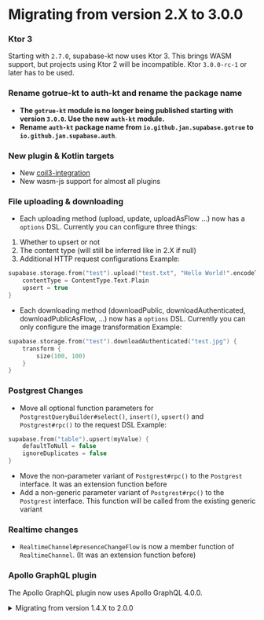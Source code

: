 # Migrating from version 2.X to 3.0.0

### Ktor 3

Starting with `2.7.0`, supabase-kt now uses Ktor 3. This brings WASM support, but projects using Ktor 2 will be incompatible.
Ktor `3.0.0-rc-1` or later has to be used.

### Rename gotrue-kt to auth-kt and rename the package name

- **The `gotrue-kt` module is no longer being published starting with version `3.0.0`. Use the new `auth-kt` module.**
- **Rename `auth-kt` package name from `io.github.jan.supabase.gotrue` to `io.github.jan.supabase.auth`**.

### New plugin & Kotlin targets

- New [coil3-integration](/plugins/Coil3Integration)
- New wasm-js support for almost all plugins

### File uploading & downloading 

- Each uploading method (upload, update, uploadAsFlow ...) now has a `options` DSL. Currently you can configure three things:
1. Whether to upsert or not
2. The content type (will still be inferred like in 2.X if null)
3. Additional HTTP request configurations
   Example:
```kotlin
supabase.storage.from("test").upload("test.txt", "Hello World!".encodeToByteArray()) {
    contentType = ContentType.Text.Plain
    upsert = true
}
```
- Each downloading method (downloadPublic, downloadAuthenticated, downloadPublicAsFlow, ...) now has a `options` DSL. Currently you can only configure the image transformation
  Example:
```kotlin
supabase.storage.from("test").downloadAuthenticated("test.jpg") {
    transform {
        size(100, 100)
    }
}
```

### Postgrest Changes

- Move all optional function parameters for `PostgrestQueryBuilder#select()`, `insert()`, `upsert()` and `Postgrest#rpc()` to the request DSL
  Example:
```kotlin
supabase.from("table").upsert(myValue) {
    defaultToNull = false
    ignoreDuplicates = false
}
```
- Move the non-parameter variant of `Postgrest#rpc()` to the `Postgrest` interface. It was an extension function before
- Add a non-generic parameter variant of `Postgrest#rpc()` to the `Postgrest` interface. This function will be called from the existing generic variant

### Realtime changes

- `RealtimeChannel#presenceChangeFlow` is now a member function of `RealtimeChannel`. (It was an extension function before)

### Apollo GraphQL plugin

The Apollo GraphQL plugin now uses Apollo GraphQL 4.0.0.

<details>
<summary>Migrating from version 1.4.X to 2.0.0</summary>

# Migrating from version 1.4.X to 2.0.0

## GoTrue

The GoTrue module had a lot of changes including many renames:
- Rename `GoTrue` plugin to `Auth`
- Rename `GoTrueConfig` to `AuthConfig`
- Rename `SupabaseClient#gotrue` to `SupabaseClient#auth`
- Rename `Auth#loginWith` to `Auth#signInWith`
- Rename `Auth#logout` to `Auth#signOut`
- Rename `LogoutScope` to `SignOutScope`
- Rename `AdminUserUpdateBuilder#phoneNumber` to `AdminUserUpdateBuilder#phone`
- Rename `UserUpdateBuilder#phoneNumber` to `UserUpdateBuilder#phone`
- Rename `Phone.Config#phoneNumber` to `Phone.Config#phone`
- Rename `Auth#sendRecoveryEmail` to `Auth#resetPasswordForEmail`

#### The process of signing in with an OTP & SSO has also been refactored. 
#### There is now a new `OTP` Auth Provider which does the same as the old `sendOtpTo`:

Old:
```kotlin
supabase.gotrue.sendOtpTo(Email) {
    email = "example@email.com"
}
//or
supabase.gotrue.sendOtpTo(Phone) {
    phoneNumber = "+123456789"
}
```

New:
```kotlin
supabase.auth.signInWith(OTP) {
    email = "example@email.com"
    //or
    phone = "+123456789"
}
```

#### Similarly, the SSO Auth Provider was also refactored to match the other Auth Providers:

Old:
```kotlin
supabase.gotrue.loginWith(SSO.withProvider("provider"))
//or
supabase.gotrue.loginWith(SSO.withDomain("domain"))
```

New:
```kotlin
supabase.auth.signInWith(SSO) {
    providerId = "providerId"
    //or
    domain = "domain"
}
```

## Realtime

The Realtime module also had a few renames:
- Rename `Realtime#createChannel` to `Realtime#channel`
- Remove `RealtimeChannel#join` and add new `RealtimeChannel#subscribe` method, which does the same but also connects to the realtime websocket automatically
- Add `Realtime.Config#connectOnSubscribe` to disable this behaviour
- Rename `RealtimeChannel#leave` to `RealtimeChannel#unsubscribe`
- Add `SupabaseClient#channel` extension function delegating to `Realtime#channel`
- Rename `Realtime.Status` to reflect the new methods:
    - `UNSUBSCRIBED`
    - `SUBSCRIBING`
    - `SUBSCRIBED`
    - `UNSUBSCRIBING`

## Postgrest

The syntax for interacting with the PostgREST API has been refactored significantly. Each database method (`SELECT`, `UPDATE`, etc.)
now have a new builder and most of the properties which were a method parameter are now in this builder.

The filters now get applied within a `filter {}` block.

### **Examples:**

**Select**

Old:
```kotlin
supabase.postgrest.from("countries").select(count = Count.EXACT) {
    eq("id", 1)
}
```

New:
```kotlin
supabase.postgrest.from("countries").select {
    count(Count.EXACT)
    filter {
        eq("id", 1)
    }
}
```

**Insert**

Old:
```kotlin
supabase.postgrest.from("countries").update(country, returning = Returning.REPRESENTATION) { //Returning is representation by default
    eq("id", 1)
}
```

New:
```kotlin
supabase.postgrest.from("countries").update(country) {
    select() //Without this the "returning" parameter is `MINIMAL`, meaning you will not receive the data. 
    filter {
        eq("id", 1)
    }
}
```

The same applies for all other database methods. Additionally, new methods have been added to this builder:

Example:
```kotlin
val result = supabase.postgrest["messages"].select {
     single() //receive an object rather than an array
     count(Count.EXACT) //receive amount of database entries
     limit(10) //limit amount of results
     range(2, 3) //change range of results
     select() //return the data when updating/deleting/upserting (same as settings 'returning' to REPRESENTATION before)
     csv() //Receive the data as csv
     geojson() //Receive the data as geojson
     explain(/* */) //Debug queries
     filter {
          eq("id", 1)
     }
}
```

## Compose Auth

Compose Auth also had some renames:
- Rename `ComposeAuth#rememberLoginWithGoogle` to `ComposeAuth#rememberSignInWithGoogle`
- Rename `ComposeAuth#rememberLoginWithApple` to `ComposeAuth#rememberSignInWithApple`
- Rename `ComposeAuth#rememberSignOut` to `ComposeAuth#rememberSignOutWithGoogle`

Additionally, Native Google Auth on Android will now use the Credential Manager for Android 14+ devices once again.

</details>